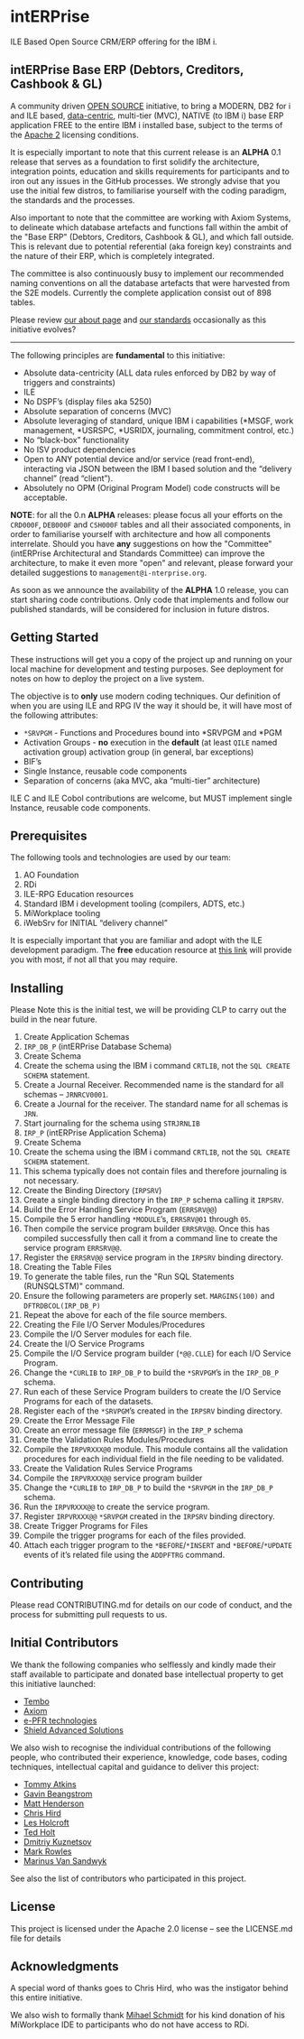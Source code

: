 # intERPrise
ILE Based Open Source CRM/ERP offering for the IBM i. 

## intERPrise Base ERP (Debtors, Creditors, Cashbook & GL)

A community driven [OPEN SOURCE](https://opensource.org/osd) initiative, to bring a MODERN, DB2 for i and ILE based, [data-centric](http://datacentricmanifesto.org/principles/), multi-tier (MVC), NATIVE (to IBM i) base ERP application FREE to the entire IBM i installed base, subject to the terms of the [Apache 2](http://www.apache.org/licenses/LICENSE-2.0) licensing conditions.

It is especially important to note that this current release is an **ALPHA** 0.1 release that serves as a foundation to first solidify the architecture, integration points, education and skills requirements for participants and to iron out any issues in the GitHub processes. We strongly advise that you use the initial few distros, to familiarise yourself with the coding paradigm, the standards and the processes.

Also important to note that the committee are working with Axiom Systems, to delineate which database artefacts and functions fall within the ambit of the "Base ERP" (Debtors, Creditors, Cashbook & GL), and which fall outside. This is relevant due to potential referential (aka foreign key) constraints and the nature of their ERP, which is completely integrated.

The committee is also continuously busy to implement our recommended naming conventions on all the database artefacts that were harvested from the S2E models. Currently the complete application consist out of 898 tables.

Please review [our about page](http://www.i-nterprise.org/about.html) and [our standards](http://www.i-nterprise.org/standards---conventions.html) occasionally as this initiative evolves?

---

The following principles are **fundamental** to this initiative:
 
* Absolute data-centricity (ALL data rules enforced by DB2 by way of triggers and constraints)
* ILE
* No DSPF’s (display files aka 5250)
* Absolute separation of concerns (MVC)
* Absolute leveraging of standard, unique IBM i capabilities (*MSGF, work management, *USRSPC, *USRIDX, journaling, commitment control, etc.)
* No “black-box” functionality
* No ISV product dependencies
* Open to ANY potential device and/or service (read front-end), interacting via JSON between the IBM I based solution and the “delivery channel” (read “client”).
* Absolutely no OPM (Original Program Model) code constructs will be acceptable.

**NOTE**: for all the 0.n **ALPHA** releases: please focus all your efforts on the `CRD000F`, `DEB000F` and `CSH000F` tables and all their associated components, in order to familiarise yourself with architecture and how all components interrelate. Should you have **any** suggestions on how the "Committee" (intERPrise Architectural and Standards Committee) can improve the architecture, to make it even more "open" and relevant, please forward your detailed suggestions to `management@i-nterprise.org`.

As soon as we announce the availability of the **ALPHA** 1.0 release, you can start sharing code contributions. Only code that implements and follow our published standards, will be considered for inclusion in future distros.

## Getting Started

These instructions will get you a copy of the project up and running on your local machine for development and testing purposes. See deployment for notes on how to deploy the project on a live system.

The objective is to **only** use modern coding techniques. Our definition of when you are using ILE and RPG IV the way it should be, it will have most of the following attributes:
* `*SRVPGM` - Functions and Procedures bound into *SRVPGM and *PGM
* Activation Groups - **no** execution in the **default** (at least `QILE` named activation group) activation group (in general, bar exceptions)
* BIF’s
* Single Instance, reusable code components
* Separation of concerns (aka MVC, aka “multi-tier” architecture)
 
ILE C and ILE Cobol contributions are welcome, but MUST implement single Instance, reusable code components.

## Prerequisites

The following tools and technologies are used by our team:

1.	AO Foundation
2.	RDi
3.	ILE-RPG Education resources
4.	Standard IBM i development tooling (compilers, ADTS, etc.)
5.	MiWorkplace tooling
6.	iWebSrv for INITIAL “delivery channel”

It is especially important that you are familiar and adopt with the ILE development paradigm. The **free** education resource at [this link](http://www.ile-rpg.org/education.html) will provide you with most, if not all that you may require.

## Installing

Please Note this is the initial test, we will be providing CLP to carry out the build in the near future.

1.	Create Application Schemas
2.	`IRP_DB_P` (intERPrise Database Schema)
3.	Create Schema
4.	Create the schema using the IBM i command `CRTLIB`, not the `SQL CREATE SCHEMA` statement.
5.	Create a Journal Receiver. Recommended name is the standard for all schemas – `JRNRCV0001`.
6.	Create a Journal for the receiver. The standard name for all schemas is `JRN`.
7.	Start journaling for the schema using `STRJRNLIB`
8.	`IRP_P` (intERPrise Application Schema)
9.	Create Schema
10.	Create the schema using the IBM i command `CRTLIB`, not the `SQL CREATE SCHEMA` statement.
11.	This schema typically does not contain files and therefore journaling is not necessary. 
12.	Create the Binding Directory (`IRPSRV`)
13.	Create a single binding directory in the `IRP_P` schema calling it `IRPSRV`.
14.	Build the Error Handling Service Program (`ERRSRV@@`)
15.	Compile the 5 error handling `*MODULE`’s, `ERRSRV@01` through `05`.
16.	Then compile the service program builder `ERRSRV@@`. Once this has compiled successfully then call it from a command line to create the service program `ERRSRV@@`. 
17.	Register the `ERRSRV@@` service program in the `IRPSRV` binding directory. 
18.	Creating the Table Files
19.	To generate the table files, run the "Run SQL Statements (RUNSQLSTM)" command.
20.	Ensure the following parameters are properly set. `MARGINS(100)` and `DFTRDBCOL(IRP_DB_P)` 
21.	Repeat the above for each of the file source members.
22.	Creating the File I/O Server Modules/Procedures
23.	Compile the I/O Server modules for each file.
24.	Create the I/O Service Programs
25.	Compile the I/O Service program builder (`*@@.CLLE`) for each I/O Service Program.
26.	Change the `*CURLIB` to `IRP_DB_P` to build the `*SRVPGM`’s in the `IRP_DB_P` schema.
27.	Run each of these Service Program builders to create the I/O Service Programs for each of the datasets.
28.	Register each of the `*SRVPGM`’s created in the `IRPSRV` binding directory.
29.	Create the Error Message File
30.	Create an error message file (`ERRMSGF`) in the `IRP_P` schema
31.	Create the Validation Rules Modules/Procedures
32.	Compile the `IRPVRXXX@0` module. This module contains all the validation procedures for each individual field in the file needing to be validated.
33.	Create the Validation Rules Service Programs
34.	Compile the `IRPVRXXX@@` service program builder
35.	Change the `*CURLIB` to `IRP_DB_P` to build the `*SRVPGM` in the `IRP_DB_P` schema.
36.	Run the `IRPVRXXX@@` to create the service program.
37.	Register `IRPVRXXX@@` `*SRVPGM` created in the `IRPSRV` binding directory.
38.	Create Trigger Programs for Files
39.	Compile the trigger programs for each of the files provided.
40.	Attach each trigger program to the `*BEFORE`/`*INSERT` and `*BEFORE`/`*UPDATE` events of it’s related file using the `ADDPFTRG` command. 

## Contributing

Please read CONTRIBUTING.md for details on our code of conduct, and the process for submitting pull requests to us.

## Initial Contributors

We thank the following companies who selflessly and kindly made their staff available to participate and donated base intellectual property to get this initiative launched:

* [Tembo](http://www.adsero-optima.com)
* [Axiom](http://www.axiom.co.za)
* [e-PFR technologies](http://www.iwebsrv.com)
* [Shield Advanced Solutions](https://shieldadvanced.com)

We also wish to recognise the individual contributions of the following people, who contributed their experience, knowledge, code bases, coding techniques, intellectual capital and guidance to deliver this project:

* [Tommy Atkins](https://www.linkedin.com/in/tommyatkins)
* [Gavin Beangstrom](https://www.linkedin.com/in/gavin-beangstrom-4344a74)
* [Matt Henderson](https://www.linkedin.com/in/matthewphenderson)
* [Chris Hird](https://www.linkedin.com/in/chrishird)
* [Les Holcroft](https://www.linkedin.com/in/lesholcroft)
* [Ted Holt](https://www.linkedin.com/in/ted-holt-14a483)
* [Dmitriy Kuznetsov](https://www.linkedin.com/in/dkuznetsov)
* [Mark Rowles](https://www.linkedin.com/in/mark-rowles-66489916)
* [Marinus Van Sandwyk](https://www.linkedin.com/in/mbogo)

See also the list of contributors who participated in this project.

## License

This project is licensed under the Apache 2.0 license – see the LICENSE.md file for details

## Acknowledgments

A special word of thanks goes to Chris Hird, who was the instigator behind this entire initiative.

We also wish to formally thank [Mihael Schmidt](https://www.linkedin.com/in/mihael-schmidt-09aa73106/) for his kind donation of his MiWorkplace IDE to participants who do not have access to RDi.
